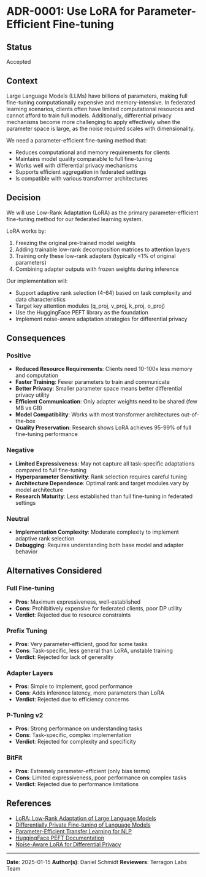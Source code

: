 # ADR-0001: Use LoRA for Parameter-Efficient Fine-tuning

## Status

Accepted

## Context

Large Language Models (LLMs) have billions of parameters, making full fine-tuning computationally expensive and memory-intensive. In federated learning scenarios, clients often have limited computational resources and cannot afford to train full models. Additionally, differential privacy mechanisms become more challenging to apply effectively when the parameter space is large, as the noise required scales with dimensionality.

We need a parameter-efficient fine-tuning method that:
- Reduces computational and memory requirements for clients
- Maintains model quality comparable to full fine-tuning
- Works well with differential privacy mechanisms
- Supports efficient aggregation in federated settings
- Is compatible with various transformer architectures

## Decision

We will use Low-Rank Adaptation (LoRA) as the primary parameter-efficient fine-tuning method for our federated learning system.

LoRA works by:
1. Freezing the original pre-trained model weights
2. Adding trainable low-rank decomposition matrices to attention layers
3. Training only these low-rank adapters (typically <1% of original parameters)
4. Combining adapter outputs with frozen weights during inference

Our implementation will:
- Support adaptive rank selection (4-64) based on task complexity and data characteristics
- Target key attention modules (q_proj, v_proj, k_proj, o_proj)
- Use the HuggingFace PEFT library as the foundation
- Implement noise-aware adaptation strategies for differential privacy

## Consequences

### Positive
- **Reduced Resource Requirements**: Clients need 10-100x less memory and computation
- **Faster Training**: Fewer parameters to train and communicate
- **Better Privacy**: Smaller parameter space means better differential privacy utility
- **Efficient Communication**: Only adapter weights need to be shared (few MB vs GB)
- **Model Compatibility**: Works with most transformer architectures out-of-the-box
- **Quality Preservation**: Research shows LoRA achieves 95-99% of full fine-tuning performance

### Negative
- **Limited Expressiveness**: May not capture all task-specific adaptations compared to full fine-tuning
- **Hyperparameter Sensitivity**: Rank selection requires careful tuning
- **Architecture Dependence**: Optimal rank and target modules vary by model architecture
- **Research Maturity**: Less established than full fine-tuning in federated settings

### Neutral
- **Implementation Complexity**: Moderate complexity to implement adaptive rank selection
- **Debugging**: Requires understanding both base model and adapter behavior

## Alternatives Considered

### Full Fine-tuning
- **Pros**: Maximum expressiveness, well-established
- **Cons**: Prohibitively expensive for federated clients, poor DP utility
- **Verdict**: Rejected due to resource constraints

### Prefix Tuning
- **Pros**: Very parameter-efficient, good for some tasks
- **Cons**: Task-specific, less general than LoRA, unstable training
- **Verdict**: Rejected for lack of generality

### Adapter Layers
- **Pros**: Simple to implement, good performance
- **Cons**: Adds inference latency, more parameters than LoRA
- **Verdict**: Rejected due to efficiency concerns

### P-Tuning v2
- **Pros**: Strong performance on understanding tasks
- **Cons**: Task-specific, complex implementation
- **Verdict**: Rejected for complexity and specificity

### BitFit
- **Pros**: Extremely parameter-efficient (only bias terms)
- **Cons**: Limited expressiveness, poor performance on complex tasks
- **Verdict**: Rejected due to performance limitations

## References

- [LoRA: Low-Rank Adaptation of Large Language Models](https://arxiv.org/abs/2106.09685)
- [Differentially Private Fine-tuning of Language Models](https://arxiv.org/abs/2110.06500)
- [Parameter-Efficient Transfer Learning for NLP](https://arxiv.org/abs/1902.00751)
- [HuggingFace PEFT Documentation](https://huggingface.co/docs/peft)
- [Noise-Aware LoRA for Differential Privacy](https://arxiv.org/abs/2507.09990)

---

**Date**: 2025-01-15
**Author(s)**: Daniel Schmidt
**Reviewers**: Terragon Labs Team